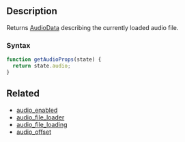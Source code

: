 ## Description

Returns [AudioData](../External/templates.js) describing the currently loaded audio file.

### Syntax

```js
function getAudioProps(state) {
  return state.audio;
}
```

## Related

- [audio_enabled](./audio_enabled.md)
- [audio_file_loader](./audio_file_loader.md)
- [audio_file_loading](./audio_file_loading.md)
- [audio_offset](./audio_offset.md)
